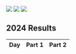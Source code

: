 ![](https://img.shields.io/badge/day%20📅-1-blue) ![](https://img.shields.io/badge/days%20completed%20✔-0-darkgreen) ![](https://img.shields.io/badge/stars%20⭐-0-yellow)

<!--- advent_readme_stars table --->
## 2024 Results

| Day | Part 1 | Part 2 |
| :---: | :---: | :---: |
<!--- advent_readme_stars table --->
